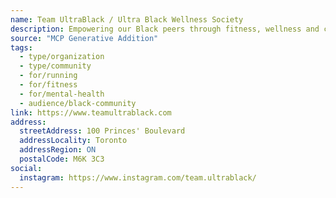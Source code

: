 ```yaml
---
name: Team UltraBlack / Ultra Black Wellness Society
description: Empowering our Black peers through fitness, wellness and community. We believe that resilience, discipline and community are the necessary ingredients to any form of success. But we also understand that it can be difficult to take the first steps. By creating engaging events, challenges and experiences, we hope to serve as a safe and accountable wellness space for the Black community. We aspire to be the catalyst for the changes we hope to see in and for our people. At the same time, we know it is equally important to collaborate with other organizations and contribute to the larger fitness community. Introducing our members to various organizations and experiences will increase the level of diversity in fitness and wellness spaces in Toronto and Canada.
source: "MCP Generative Addition"
tags:
  - type/organization
  - type/community
  - for/running
  - for/fitness
  - for/mental-health
  - audience/black-community
link: https://www.teamultrablack.com
address:
  streetAddress: 100 Princes' Boulevard
  addressLocality: Toronto
  addressRegion: ON
  postalCode: M6K 3C3
social:
  instagram: https://www.instagram.com/team.ultrablack/
---
```

